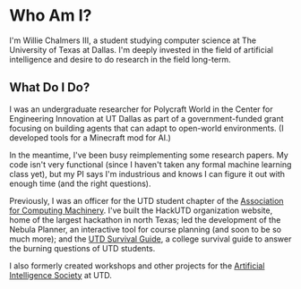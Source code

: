 # Who Am I?
I'm Willie Chalmers III, a student studying computer science at The University of
Texas at Dallas. I'm deeply invested in the field of artificial intelligence and
desire to do research in the field long-term.

## What Do I Do?
I was an undergraduate researcher for Polycraft World in the Center for
Engineering Innovation at UT Dallas as part of a government-funded grant focusing on
building agents that can adapt to open-world environments. (I developed tools for a
Minecraft mod for AI.)

In the meantime, I've been busy reimplementing some research papers. My code isn't
very functional (since I haven't taken any formal machine learning class yet), but
my PI says I'm industrious and knows I can figure it out with enough time (and the
right questions).

Previously, I was an officer for the UTD student chapter of the [Association for Computing
Machinery](https://acmutd.co). I've built the
HackUTD organization website, home of the largest hackathon in north Texas; led
the development of the Nebula Planner, an interactive tool for course planning (and soon
to be so much more); and the [UTD Survival Guide](https://github.com/UTDNebula/survival-guide),
a college survival guide to answer the burning questions of UTD students.

I also formerly created workshops and other projects for the
[Artificial Intelligence Society](https://aisutd.org) at UTD.
